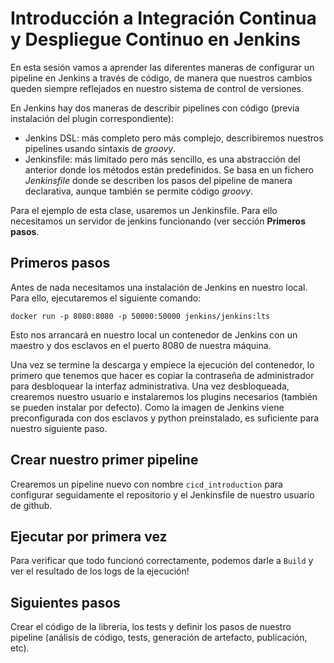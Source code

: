 # Introducción a Integración Continua y Despliegue Continuo en Jenkins

En esta sesión vamos a aprender las diferentes maneras de configurar un pipeline en Jenkins a través de código,
de manera que nuestros cambios queden siempre reflejados en nuestro sistema de control de versiones.

En Jenkins hay dos maneras de describir pipelines con código (previa instalación del plugin correspondiente):

 * Jenkins DSL: más completo pero más complejo, describiremos nuestros pipelines usando sintaxis de _groovy_.
 * Jenkinsfile: más limitado pero más sencillo, es una abstracción del anterior donde los métodos están predefinidos. Se basa en un fichero _Jenkinsfile_ donde se describen los pasos del pipeline de manera declarativa, aunque también se permite código _groovy_.

Para el ejemplo de esta clase, usaremos un Jenkinsfile. Para ello necesitamos un servidor de jenkins funcionando (ver
sección **Primeros pasos**.

## Primeros pasos

Antes de nada necesitamos una instalación de Jenkins en nuestro local. Para ello, ejecutaremos el siguiente comando:

`docker run -p 8080:8080 -p 50000:50000 jenkins/jenkins:lts`

Esto nos arrancará en nuestro local un contenedor de Jenkins con un maestro y dos esclavos en el puerto 8080 de nuestra
máquina.

Una vez se termine la descarga y empiece la ejecución del contenedor, lo primero que tenemos que hacer es copiar la
contraseña de administrador para desbloquear la interfaz administrativa. Una vez desbloqueada, crearemos nuestro usuario
e instalaremos los plugins necesarios (también se pueden instalar por defecto). Como la imagen de Jenkins viene
preconfigurada con dos esclavos y python preinstalado, es suficiente para nuestro siguiente paso.

## Crear nuestro primer pipeline

Crearemos un pipeline nuevo con nombre `cicd_introduction` para configurar seguidamente el repositorio y el Jenkinsfile
de nuestro usuario de github.

## Ejecutar por primera vez

Para verificar que todo funcionó correctamente, podemos darle a `Build` y ver el resultado de los logs de la ejecución!

## Siguientes pasos

Crear el código de la librería, los tests y definir los pasos de nuestro pipeline (análisis de código, tests, generación
de artefacto, publicación, etc).

